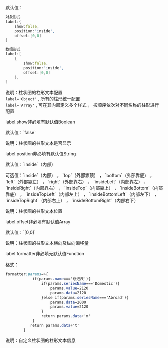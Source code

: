 默认值：

```d
对象形式
label:{
    show:false,
    position:'inside',
    offset:[0,0]
}
```

```d
数组形式
label:[
    {
        show:false,
        position:'inside',
        offset:[0,0]
    },
]
```

说明：柱状图的柱形文本配置<br>
`label='Object'` , 所有的柱形统一配置<br>
`label='Array'` , 可在其内部定义多个样式 ， 按顺序依次对不同名称的柱形进行配置

<p class='ev_expand_title'>label.show<span class='ev_expand_required'>非必填</span><span class='ev_expand_defaults'>有默认值</span><span class='ev_expand_type'>Boolean</span>

<p class='ev_expand_introduce'>默认值：`false`

<p class='ev_expand_introduce'>说明：柱状图的柱形文本是否显示

<p class='ev_expand_title'>label.position<span class='ev_expand_required'>非必填</span><span class='ev_expand_defaults'>有默认值</span><span class='ev_expand_type'>String</span>

<p class='ev_expand_introduce'>默认值：`inside`（内部）

<p class='ev_expand_introduce'>可选值：`inside`（内部） ， `top`（外部靠顶） ， `bottom`（外部靠底） ， `left`（外部靠左） ， `right`（外部靠右） ， `insideLeft`（内部靠左） ， `insideRight`（内部靠右） ， `insideTop`（内部靠上） ， `insideBottom`（内部靠底） ， `insideTopLeft`（内部左上） ， `insideBottomLeft`（内部左下） ， `insideTopRight`（内部右上） ， `insideBottomRight`（内部右下）

<p class='ev_expand_introduce'>说明：柱状图的柱形文本位置

<p class='ev_expand_title'>label.offset<span class='ev_expand_required'>非必填</span><span class='ev_expand_defaults'>有默认值</span><span class='ev_expand_type'>Array</span>

<p class='ev_expand_introduce'>默认值：`[0,0]`

<p class='ev_expand_introduce'>说明：柱状图的柱形文本横向及纵向偏移量

<p class='ev_expand_title'>label.formatter<span class='ev_expand_required'>非必填</span><span class='ev_expand_defaults'>无默认值</span><span class='ev_expand_type'>Function</span>

<p class='ev_expand_introduce'>格式：

```css
formatter:params=>{
            if(params.name==='总进尺'){
                if(params.seriesName==='Domestic'){
                    params.value=2120
                    params.data=2120
                }else if(params.seriesName==='Abroad'){
                    params.data=2000
                    params.value=2120
                }
                return params.data+'m'
            }
           return params.data+'t'
        }
```

<p class='ev_expand_introduce'>说明：自定义柱状图的柱形文本信息
